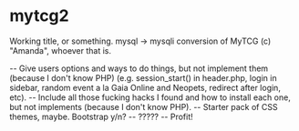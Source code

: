 # mytcg2

Working title, or something. mysql -> mysqli conversion of MyTCG (c) "Amanda", whoever that is.

-- Give users options and ways to do things, but not implement them (because I don't know PHP) (e.g. session_start() in header.php, login in sidebar, random event a la Gaia Online and Neopets, redirect after login, etc).
-- Include all those fucking hacks I found and how to install each one, but not implements (because I don't know PHP).
-- Starter pack of CSS themes, maybe. Bootstrap y/n?
-- ?????
-- Profit!
